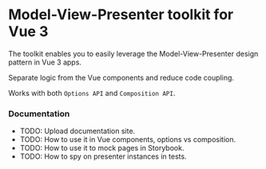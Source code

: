 # Model-View-Presenter toolkit for Vue 3

The toolkit enables you to easily leverage the Model-View-Presenter design pattern in Vue 3 apps.

Separate logic from the Vue components and reduce code coupling.

Works with both `Options API` and `Composition API`.

### Documentation

- TODO: Upload documentation site.
- TODO: How to use it in Vue components, options vs composition.
- TODO: How to use it to mock pages in Storybook.
- TODO: How to spy on presenter instances in tests.